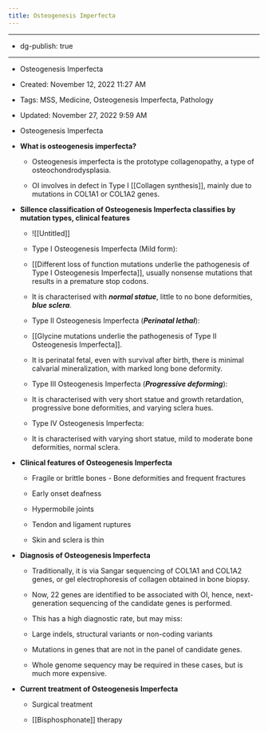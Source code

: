 ```yaml
---
title: Osteogenesis Imperfecta
---
```


- --

- dg-publish: true

- --

- Osteogenesis Imperfecta

- Created: November 12, 2022 11:27 AM

- Tags: MSS, Medicine, Osteogenesis Imperfecta, Pathology

- Updated: November 27, 2022 9:59 AM

- Osteogenesis Imperfecta

- ********************************************What is osteogenesis imperfecta?********************************************
	 - Osteogenesis imperfecta is the prototype collagenopathy, a type of osteochondrodysplasia.

	 - OI involves in defect in Type I [[Collagen synthesis]], mainly due to mutations in COL1A1 or COL1A2 genes.

- ****************************************************************************************************************************************************************************************************Sillence classification of Osteogenesis Imperfecta classifies by mutation types, clinical features****************************************************************************************************************************************************************************************************
	 - ![[Untitled]]

	 - Type I Osteogenesis Imperfecta (Mild form):

	 - [[Different loss of function mutations underlie the pathogenesis of Type I Osteogenesis Imperfecta]], usually nonsense mutations that results in a premature stop codons.

	 - It is characterised with *************normal statue*************, little to no bone deformities, ***********blue sclera***********.

	 - Type II Osteogenesis Imperfecta (***************Perinatal lethal***************):

	 - [[Glycine mutations underlie the pathogenesis of Type II Osteogenesis Imperfecta]].

	 - It is perinatal fetal, even with survival after birth, there is minimal calvarial mineralization, with marked long bone deformity.

	 - Type III Osteogenesis Imperfecta (*****Progressive deforming*****):

	 - It is characterised with very short statue and growth retardation, progressive bone deformities, and varying sclera hues.

	 - Type IV Osteogenesis Imperfecta:

	 - It is characterised with varying short statue, mild to moderate bone deformities, normal sclera.

- ****************************************************************************************Clinical features of Osteogenesis Imperfecta****************************************************************************************
	 - Fragile or brittle bones - Bone deformities and frequent fractures

	 - Early onset deafness

	 - Hypermobile joints

	 - Tendon and ligament ruptures

	 - Skin and sclera is thin

- ************************************************************************Diagnosis of Osteogenesis Imperfecta************************************************************************
	 - Traditionally, it is via Sangar sequencing of COL1A1 and COL1A2 genes, or gel electrophoresis of collagen obtained in bone biopsy.

	 - Now, 22 genes are identified to be associated with OI, hence, next-generation sequencing of the candidate genes is performed.

	 - This has a high diagnostic rate, but may miss:

	 - Large indels, structural variants or non-coding variants

	 - Mutations in genes that are not in the panel of candidate genes.

	 - Whole genome sequency may be required in these cases, but is much more expensive.

- **************************************************************************************Current treatment of Osteogenesis Imperfecta**************************************************************************************
	 - Surgical treatment

	 - [[Bisphosphonate]] therapy
